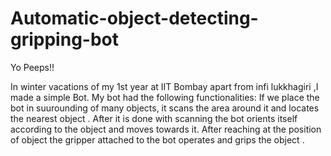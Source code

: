 # Automatic-object-detecting-gripping-bot

Yo Peeps!!

In winter vacations of my 1st year at IIT Bombay apart from infi lukkhagiri ,I made a simple Bot.
My bot had the following functionalities: If we place the bot in suurounding of many objects, it scans
the area around it and locates the nearest object . After it is done with scanning the bot orients itself
according to the object and moves towards it. After reaching at the position of object the gripper attached 
to the bot operates and grips the object .
